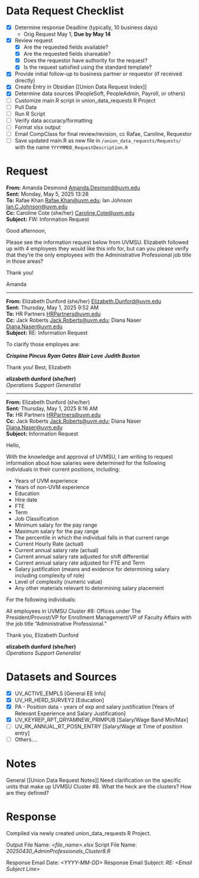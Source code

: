# Data Request Checklist
- [x] Determine response Deadline (typically, 10 business days)
	- Orig Request May 1, **Due by May 14**
- [x] Review request 
	- [x] Are the requested fields available?
	- [x] Are the requested fields shareable?
	- [x] Does the requestor have authority for the request?
	- [x] Is the request satisfied using the standard template?
- [x] Provide initial follow-up to business partner or requestor (if received directly)
- [x] Create Entry in Obsidian [[Union Data Request Index]]
- [x] Determine data sources (PeopleSoft, PeopleAdmin, Payroll, or others)
- [ ] Customize main.R script in union_data_requests R Project
- [ ] Pull Data
- [ ] Run R Script
- [ ] Verify data accuracy/formatting
- [ ] Format xlsx output
- [ ] Email CompClass for final review/revision, cc Rafae, Caroline, Requestor
- [ ] Save updated main.R as new file in `/union_data_requests/Requests/` with the name `YYYYMMDD_RequestDescription.R`

# Request

**From:** Amanda Desmond [Amanda.Desmond@uvm.edu](mailto:Amanda.Desmond@uvm.edu)  
**Sent:** Monday, May 5, 2025 13:28  
**To:** Rafae Khan [Rafae.Khan@uvm.edu](mailto:Rafae.Khan@uvm.edu); Ian Johnson [Ian.C.Johnson@uvm.edu](mailto:Ian.C.Johnson@uvm.edu)  
**Cc:** Caroline Cote (she/her) [Caroline.Cote@uvm.edu](mailto:Caroline.Cote@uvm.edu)  
**Subject:** FW: Information Request

Good afternoon,

Please see the information request below from UVMSU. Elizabeth followed up with 4 employees they would like this info for, but can you please verify that they’re the only employees with the Administrative Professional job title in those areas?

Thank you!

Amanda

-----

**From:** Elizabeth Dunford (she/her) [Elizabeth.Dunford@uvm.edu](mailto:Elizabeth.Dunford@uvm.edu)  
**Sent:** Thursday, May 1, 2025 9:52 AM  
**To:** HR Partners [HRPartners@uvm.edu](mailto:HRPartners@uvm.edu)  
**Cc:** Jack Roberts [Jack.Roberts@uvm.edu](mailto:Jack.Roberts@uvm.edu); Diana Naser [Diana.Naser@uvm.edu](mailto:Diana.Naser@uvm.edu)  
**Subject:** RE: Information Request

To clarify those employes are:

***Crispina Pincus***
***Ryan Gates***
***Blair Love***
***Judith Buxton***

Thank you!
Best,
Elizabeth

**elizabeth dunford** **(she/her)**  
_Operations Support Generalist_  

----

**From:** Elizabeth Dunford (she/her)  
**Sent:** Thursday, May 1, 2025 8:16 AM  
**To:** HR Partners [HRPartners@uvm.edu](mailto:HRPartners@uvm.edu)  
**Cc:** Jack Roberts [Jack.Roberts@uvm.edu](mailto:Jack.Roberts@uvm.edu); Diana Naser [Diana.Naser@uvm.edu](mailto:Diana.Naser@uvm.edu)  
**Subject:** Information Request

Hello,

With the knowledge and approval of UVMSU, I am writing to request information about how salaries were determined for the following individuals in their current positions, including:

- Years of UVM experience
- Years of non-UVM experience
- Education
- Hire date
- FTE
- Term
- Job Classification
- Minimum salary for the pay range
- Maximum salary for the pay range
- The percentile in which the individual falls in that current range
- Current Hourly Rate (actual)
- Current annual salary rate (actual)
- Current annual salary rate adjusted for shift differential
- Current annual salary rate adjusted for FTE and Term
- Salary justification (means and evidence for determining salary including complexity of role)
- Level of complexity (numeric value)
- Any other materials relevant to determining salary placement

For the following individuals:

All employees in UVMSU Cluster #8: Offices under The President/Provost/VP for Enrollment Management/VP of Faculty Affairs with the job title “Administrative Professional.”

Thank you,
Elizabeth Dunford

**elizabeth dunford** **(she/her)**  
_Operations Support Generalist_

# Datasets and Sources
- [x] UV_ACTIVE_EMPLS [General EE Info]
- [x] UV_HR_HERD_SURVEY2 [Education]
- [x] PA - Position data - years of exp and salary justification [Years of Relevant Experience and Salary Justification]
- [x] UV_KEYREP_RPT_QRYAMNEW_PRIMPUB [Salary/Wage Band Min/Max]
- [ ] UV_RK_ANNUAL_RT_POSN_ENTRY [Salary/Wage at Time of position entry]
- [ ] Others....

# Notes
General [[Union Data Request Notes]]
Need clarification on the specific units that make up UVMSU Cluster #8. 
What the heck are the clusters? How are they defined?

# Response
Compiled via newly created union_data_requests R Project. 

Output File Name:  *<file_name>.xlsx*
Script File Name:    *20250430_AdminProfessionals_Cluster8.R* 

Response Email Date:       *<YYYY-MM-DD\>*
Response Email Subject:   *RE: <Email Subject Line\>*
